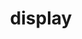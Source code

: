 ---
has_children: true
layout: main_page
nav_order: 1
parent: documentation
permalink: /documentation/display/
title: display

---